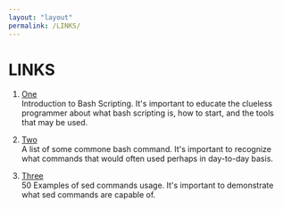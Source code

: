 ```yaml
---
layout: "layout"
permalink: /LINKS/
---
```




# LINKS

1. [One](https://www.google.com/amp/s/www.freecodecamp.org/news/shell-scripting-crash-course-how-to-write-bash-scripts-in-linux/amp/ )<br>
Introduction to Bash Scripting.
It's important to educate the clueless programmer about what bash scripting is, how to start, and the tools that may be used.

2. [Two](https://www.educative.io/blog/bash-shell-command-cheat-sheet)<br>
A list of some commone bash command.
It's important to recognize what commands that would often used perhaps in day-to-day basis.

2. [Three](https://linuxhint.com/50_sed_command_examples/#s6)<br>
50 Examples of sed commands usage.
It's important to demonstrate what sed commands are capable of.

